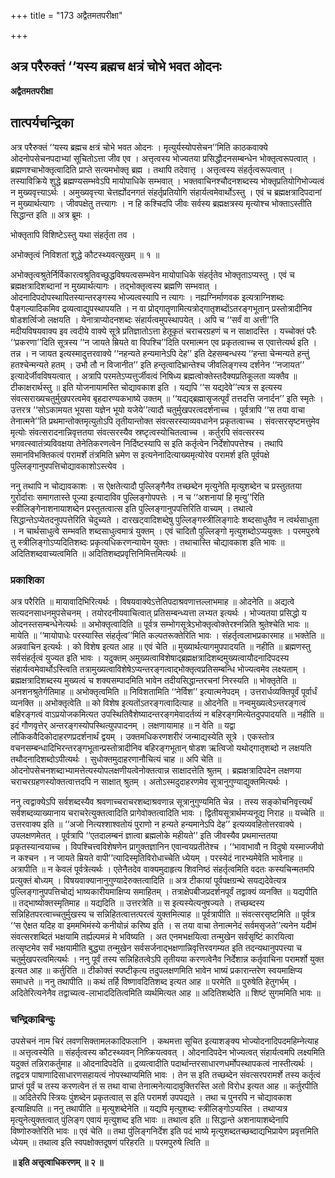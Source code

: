 +++
title = "173 अद्वैतमतपरीक्षा"

+++


## अत्र परैरुक्तं ‘‘यस्य ब्रह्मच क्षत्रं चोभे भवत ओदनः

**अद्वैतमतपरीक्षा**

## **तात्पर्यचन्द्रिका**

अत्र परैरुक्तं ‘‘यस्य ब्रह्मच क्षत्रं चोभे भवत ओदनः । मृत्युर्यस्योपसेचन’’मिति काठकवाक्ये ओदनोपसेचनपदाभ्यां सूचितोऽत्ता जीव एव । अत्तृत्वस्य भोज्यतया प्रसिद्धौदनसम्बन्धेन भोक्तृत्वरूपत्वात् । ब्रह्मणश्चाभोक्तृत्वादिति प्राप्ते सत्यमभोक्तृ ब्रह्म । तथापि तदेवात्तृ । अत्तृत्वस्य संहर्तृत्वरूपत्वात् । तस्याविक्रिये शुद्धे ब्रह्मण्यसम्भवेऽपि मायोपाधिके सम्भवात् । भक्तवाचिनश्चौदनशब्दस्य भोक्तृप्रतियोगिभोज्यत्वं न मुख्यवृत्त्याऽर्थः । अमुख्यवृत्त्या चेत्तर्ह्योदनगतं संहर्तृप्रतियोगि संहार्यत्वमेवार्थोऽस्तु । एवं च ब्रह्मक्षत्रादिपदानां न मुख्यार्थत्यागः । जीवपक्षेतु तत्त्यागः । न हि कश्चिदपि जीवः सर्वस्य ब्रह्मक्षत्रस्य मृत्योश्च भोक्ताऽस्तीति सिद्धान्त इति ॥ अत्र ब्रूमः ।

भोक्तृतापि विशिष्टेऽस्तु यथा संहर्तृता तव ।

अभोक्तृत्वं निविशतां शुद्धे कौटस्थ्यवत्सुखम् ॥ १ ॥

अभोक्तृत्वश्रुतेर्निर्विकारत्वश्रुतिवच्छुद्धविषयत्वसम्भवेन मायोपाधिके संहर्तृतेव भोक्तृताऽप्यस्तु । एवं च ब्रह्मक्षत्रादिशब्दानां न मुख्यार्थत्यागः । तद्भोक्तृत्वस्य ब्रह्मणि सम्भवात् । ओदनादिपदोपस्थापितस्यान्तरङ्गस्य भोज्यत्वस्यापि न त्यागः । नह्यग्निर्माणवक इत्यत्राग्निशब्दः पैङ्गल्यादिकमिव द्रव्यत्वाद्युपस्थापयति । न वा प्रोद्गातॄणामित्यत्रोद्गातृशब्दोंऽतरङ्गभूतान् प्रस्तोत्रादीनिव षोडशर्त्विजो लक्षयति । येनात्राप्योदनशब्दः संहार्यत्वमुपस्थापयेत् । अपि च ‘‘सर्वं वा अत्ती’’ति मदीयविषयवाक्य इव त्वदीये वाक्ये सूत्रे प्रतिज्ञातोऽत्ता हेतूकृतं चराचरग्रहणं च न साक्षादस्ति । यच्चोक्तं परैः ‘‘प्रकरणा’’दिति सूत्रस्य ‘‘न जायते म्रियते वा विपश्चि’’दिति परमात्मन एव प्रकृतत्वाच्च स एवात्तेत्यर्थ इति । तन्न । न जायत इत्यस्मादुत्तरवाक्ये ‘‘नहन्यते हन्यमानेऽपि देह’’ इति देहसम्बन्धस्य ‘‘हन्ता चेन्मन्यते हन्तुं हतश्चेन्मन्यते हतम् । उभौ तौ न विजानीत’’ इति हन्तृत्वादिभ्रान्तेश्च जीवलिङ्गस्य दर्शनेन ‘‘नजायत’’ इत्यादेर्जीवविषयत्वात् । अत्रापि परमतेऽप्यत्तुर्जीवत्वं निषिध्य ब्रह्मत्वोक्तेस्तदैक्यप्रतिकूलता व्यक्तैव ॥ टीकाक्षरार्थस्तु ॥ इति योजनायामस्ति चोद्यावकाश इति । यद्यपि ‘‘स यद्यदेवे’’त्यत्र स इत्यस्य संवत्सराख्यचतुर्मुखपरत्वमेव बृहदारण्यकभाष्ये उक्तम् ॥ ‘‘यद्यद्ब्रह्मासृजत्पूर्वं तत्तदत्ति जनार्दन’’ इति स्मृतेः । उत्तरत्र ‘‘सोऽकामयत भूयसा यज्ञेन भूयो यजेये’’त्यादौ चतुर्मुखपरत्वदर्शनाच्च । पूर्वत्रापि ‘‘स तया वाचा तेनात्मने’’ति प्रथमान्तोक्तमृत्युतोऽपि तृतीयान्तोक्त संवत्सरस्याव्यवधानेन प्रकृतत्वाच्च । संवत्सरसृष्टमत्तुमेव मृत्योः संवत्सरादनान्निवृत्ततया संवत्सरस्यैव स्रष्टृत्वस्योचितत्वाच्च । कर्तुरपि संवत्सरस्य भगवत्स्वातंत्र्यविवक्षया तेनेतिकरणत्वेन निर्दिष्टस्यापि स इति कर्तृत्वेन निर्देशोपपत्तेश्च । तथापि समानविभक्तिकत्वं परामर्शे तंत्रमिति भ्रमेण स इत्यनेनादित्याख्यमृत्योरेव परामर्श इति पूर्वपक्षे पुल्लिङ्गानुपपत्तिचोद्यावकाशोऽस्त्येव ।

ननु तथापि न चोद्यावकाशः । स ऐक्षतेत्यादौ पुल्लिङ्गैनैव तच्छब्देन मृत्युनेति मृत्युशब्देन च प्रस्तुततया गुरोर्दाराः समागतास्ते पूज्या इत्यादाविव पुल्लिङ्गोपपत्तेः । न च ‘‘अशनायां हि मृत्यु’’रिति स्त्रीलिङ्गेनाशनायाशब्देन प्रस्तुतत्वात्स इति पुल्लिङ्गानुपपत्तिरिति वाच्यम् । तथात्वे सिद्धान्तेऽप्येतदनुपपत्तेरिति चेदुच्यते । दारखट्वादिशब्देषु पुल्लिङ्गस्त्रीलिङ्गादेः शब्दसाधुतैव न त्वर्थसाधुता । न चार्थसाधुत्वे सम्भवति शब्दसाधुत्वमात्रं युक्तम् । एवं चादितौ पुल्लिङ्गो मृत्युशब्दोऽप्ययुक्तः । परमपुरुषे तु स्त्रीलिङ्गोऽप्यदितिशब्दः प्रकृत्यधिकरणन्यायेन युक्तः । तथाचास्ति चोद्यावकाश इति भावः ॥ अदितिशब्दवाच्यत्वमिति ॥ अदितिशब्दप्रवृत्तिनिमित्तमित्यर्थः ॥

### **प्रकाशिका**

अत्र परैरिति ॥ मायावादिभिरित्यर्थः । विषयवाक्येऽत्तेतिपदाश्रवणात्तल्लाभमाह ॥ ओदनेति ॥ अद्यत्वे सत्यदनसाधनमुपसेचनम् । तयोरदनीयवाचित्वात् प्रतिसम्बन्ध्यत्ता लभ्यत इत्यर्थः । भोज्यतया प्रसिद्धो य ओदनस्तसम्बन्धेनेत्यर्थः ॥ अभोक्तृत्वादिति ॥ पूर्वत्र सम्भोगसूत्रेऽभोक्तृत्वोक्तेरश्नन्निति श्रुतेश्चेति भावः ॥ मायेति ॥ ‘‘मायोपाधेः परस्यास्ति संहर्तृत्व’’मिति कल्पतरूक्तेरिति भावः । संहर्तृत्वलाभप्रकारमाह ॥ भक्तेति ॥ अन्नवाचिन इत्यर्थः । को विशेष इत्यत आह ॥ एवं चेति ॥ मुख्यार्थत्यागमुपपादयति ॥ नहीति ॥ ब्रह्मणस्तु सर्वसंहर्तृत्वं युज्यत इति भावः । यदुक्तम् अमुख्यत्वाविशेषाद्ब्रह्मक्षत्रादिशब्दमुख्यत्वायौदनादिपदस्य संहार्यत्वमेवार्थोऽस्त्विति तत्रामुख्यत्वाविशेषेऽप्यन्तरङ्गत्वाद्भोक्तृत्वप्रतिसम्बन्धि भोज्यत्वमेव लक्ष्यताम् । ब्रह्मक्षत्रादिशब्दस्य मुख्यत्वं च शक्यसम्पादमिति भावेन तदीयसिद्धान्तरचनां निरस्यति ॥ भोक्तृतेति ॥ अनशनश्रुतेर्गतिमाह ॥ अभोक्तृत्वमिति ॥ निविशतामिति ‘‘नेर्विश’’ इत्यात्मनेपदम् । उत्तरार्धव्यक्तिपूर्वं पूर्वार्धं व्यनक्ति ॥ अभोक्तृत्वेति ॥ को विशेष इत्यतोंऽतरङ्गत्वादित्याह ॥ ओदनेति ॥ नन्वमुख्यत्वेऽन्तरङ्गत्वं बहिरङ्गत्वं वाऽप्रयोजकमित्यत उपस्थितिवैशेष्यादन्तरङ्गमेवादर्तव्यं न बहिरङ्गमित्येतदुपपादयति ॥ नहीति ॥ इदं गौणवृत्तेर् अन्तरङ्गस्योपस्थित्युपपादनम् । लक्षणायामाह ॥ न वेति ॥ यद्वा लौकिकवैदिकोदाहरणप्रदर्शनार्थं द्वयम् । उक्तमधिकरणशरीरं जन्माद्यस्येति सूत्रे । एकस्तोत्र वचनसम्बन्धादिभिरन्तरङ्गभूतान्प्रस्तोत्रादीनिव बहिरङ्गभूतान् षोडश ऋत्विजो यथोद्गातृशब्दो न लक्षयति तथौदनादिशब्दोऽपीत्यर्थः । सुधोक्तमुदाहरणानौचित्यं चाह ॥ अपि चेति ॥ ओदनोपसेचनशब्दाभ्यामत्तेत्यस्योपलक्षणीयत्वेनोक्तत्वान्न साक्षादत्तेति श्रुतम् । ब्रह्मक्षत्रादिपदेन लक्षणया चराचरग्रहणस्योक्तत्वात्तदपि न साक्षात् श्रुतम् । अतोऽस्मदुदाहरणमेव सूत्रानुगुण्याद्युक्तमित्यर्थः ।

ननु त्वद्वाक्येऽपि सर्वशब्दस्यैव श्रवणाच्चराचरशब्दाश्रवणान्न सूत्रानुगुण्यमिति चेन्न । तस्य सङ्कोचनिवृत्त्यर्थं सर्वशब्दव्याख्यानाय चराचरेत्युक्तत्वादिति प्रागेवोक्तत्वादिति भावः । द्वितीयसूत्रार्थमप्यनूद्य निराह ॥ यच्चेति ॥ उत्तरवाक्य इति ॥ ‘‘अजो नित्यश्शाश्वतोयं पुराणो न हन्यते हन्यमानेऽपि देह’’ इत्यव्यवहितोत्तरवाक्ये । उपलक्षणमेतत् । पूर्वत्रापि ‘‘एतदालम्बनं ज्ञात्वा ब्रह्मलोके महीयते’’ इति जीवस्यैव प्रथमान्ततया प्रकृतस्यान्वयाच्च । विपश्चित्त्वविशेषणेन प्रागुक्तज्ञानिन एवान्वयप्रतीतेश्च । ‘‘भावाभावौ न विदुषो यस्माज्जीवो न कश्चन । न जायते म्रियते वापी’’त्यादिस्मृतिविरोधाच्चेति ध्येयम् । परस्येदं नारभ्यमेवेति भावेनाह ॥ अत्रापीति ॥ न केवलं पूर्वत्रेत्यर्थः । एतेनैतदेव वाक्यमुदाहृत्य शिवनिष्ठं संहर्तृत्वमिति वदतः कस्यचिन्मतमपि प्रत्युक्तं बोध्यम् । विषयवाक्यानानुगुण्यादेरुक्तत्वादिति ॥ अत्र टीकायां पूर्वपक्षग्रन्थे सयद्यदेवेत्यत्र पुल्लिङ्गानुपपत्तिचोद्यं भाष्यकारीयमाक्षिप्य समाहितम् । तत्राक्षेपबीजप्रदर्शनपूर्वं तद्वाक्यं व्यनक्ति ॥ यद्यपीति ॥ तद्भाष्योक्तस्मृतिमाह ॥ यद्यदिति ॥ उत्तरत्रेति ॥ स इत्यस्येत्यनुषज्यते । तच्छब्दस्य सन्निहितपरत्वाच्चतुर्मुखस्य च सन्निहितत्वात्तत्परत्वं युक्तमित्याह ॥ पूर्वत्रापीति ॥ संवत्सरसृष्टमिति ॥ पूर्वत्र ‘‘स ऐक्षत यदिह वा इममभिमंस्ये कनीयोन्नं करिष्य इति । स तया वाचा तेनात्मनेदं सर्वमसृजते’’त्यनेन यदीमं संवत्सरशब्दितं भक्षयामि तर्ह्यल्पमन्नं मे भविष्यति । अत एनमभक्षयित्वा तन्मुखेन सर्वसृष्टिं कारयित्वा तत्सृष्टमेव सर्वं भक्षयामीति बुद्ध्या तन्मुखेन सर्वसर्जनाद्भक्षणान्निवृत्तिरवगम्यत इति तदन्यथानुपपत्त्या च चतुर्मुखपरत्वमित्यर्थः । ननु पूर्वं तस्य सन्निहितत्वेऽपि तृतीयया करणत्वेनैव निर्देशान्न कर्तृवाचिना परामर्शो युक्त इत्यत आह ॥ कर्तुरिति ॥ टीकोक्तं स्पष्टीकृत्य तदुपलक्षणमिति भावेन भाष्यं प्रकारान्तरेण स्वयमाक्षिप्य समाधत्ते ॥ ननु तथापीति ॥ कथं तर्हि विष्णावदितिशब्द इत्यत आह ॥ परमेति ॥ पुरुषेति हेतुगर्भम् । अदितेरित्यनेनैव तद्वाच्यत्व-लाभाददितित्वमिति व्यर्थमित्यत आह ॥ अदितिशब्देति ॥ शिष्टं सुगममिति भावः ॥

### **चन्द्रिकाबिन्दुः**

उपसेचनं नाम चिरं लवणसिक्तामलकादिफलानि । कथमत्ता सूचित इत्याशङ्क्य भोज्योदनादिपदमहिम्नेत्याह ॥ अत्तृत्वस्येति ॥ संहर्तृत्वस्य कौटस्थ्यवन् निष्क्रियत्ववत् । ओदनादिपदेन भोज्यत्वत् संहार्यत्वमपि लक्ष्यमिति यदुक्तं तन्निराकर्तुमाह ॥ ओदनादिपदेति ॥ द्रव्यत्वादीति पदार्थान्तरसाधारणधर्मोपस्थापकत्वं नास्तीत्यर्थः । तद्वदत्र पाषाणादिसाधारणसहायत्वं नोपस्थाप्यमिति भावः । तेन स इति तच्छब्देन संवत्सरपरामर्शे तस्य कर्तृत्वं प्राप्तं पूर्वं च तस्य करणत्वेन तं स तथा वाचा तेनात्मनेत्यादावुक्तिरस्ति अतो विरोध इत्यत आह ॥ कर्तुरपीति ॥ अदितेरपि स्त्रियः पुंशब्देन प्रकृतत्वात् स इति परामर्श उपपद्यते । तथा च पुनरपि न चोद्यावकाश इत्याक्षिपति ॥ ननु तथापीति ॥ मृत्युशब्देनेति ॥ यद्यपि मृत्युशब्दः स्त्रीलिङ्गोऽप्यस्ति । तथाप्यत्र मृत्युनेत्युक्तत्वात् पुंलिङ्ग एवायं मृत्युशब्द इति भावः ॥ तथात्व इति ॥ सिद्धान्ते अशनायाशब्देनापि विष्णोरुक्तेरिति भावः ॥ एवं चेति ॥ तथा पुंलिङ्गनिर्देश इति पदं भाष्ये मृत्युशब्दतच्छब्दाद्यभिप्रायेण प्रवृत्तमिति ध्येयम् ॥ तथात्व इति स्वपक्षोक्तदूषणं परिहरति ॥ परमपुरुषे त्विति ॥

**॥ इति अत्तृत्वाधिकरणम् ॥ २ ॥**

